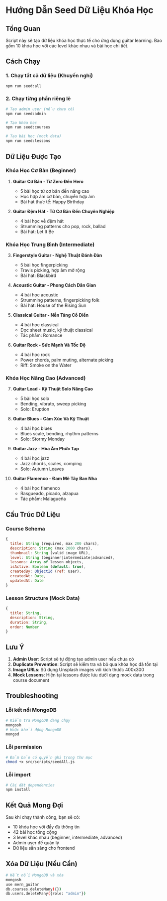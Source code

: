 # Hướng Dẫn Seed Dữ Liệu Khóa Học

## Tổng Quan
Script này sẽ tạo dữ liệu khóa học thực tế cho ứng dụng guitar learning. Bao gồm 10 khóa học với các level khác nhau và bài học chi tiết.

## Cách Chạy

### 1. Chạy tất cả dữ liệu (Khuyến nghị)
```bash
npm run seed:all
```

### 2. Chạy từng phần riêng lẻ
```bash
# Tạo admin user (nếu chưa có)
npm run seed:admin

# Tạo khóa học
npm run seed:courses

# Tạo bài học (mock data)
npm run seed:lessons
```

## Dữ Liệu Được Tạo

### Khóa Học Cơ Bản (Beginner)
1. **Guitar Cơ Bản - Từ Zero Đến Hero**
   - 5 bài học từ cơ bản đến nâng cao
   - Học hợp âm cơ bản, chuyển hợp âm
   - Bài hát thực tế: Happy Birthday

2. **Guitar Đệm Hát - Từ Cơ Bản Đến Chuyên Nghiệp**
   - 4 bài học về đệm hát
   - Strumming patterns cho pop, rock, ballad
   - Bài hát: Let It Be

### Khóa Học Trung Bình (Intermediate)
3. **Fingerstyle Guitar - Nghệ Thuật Đánh Đàn**
   - 5 bài học fingerpicking
   - Travis picking, hợp âm mở rộng
   - Bài hát: Blackbird

4. **Acoustic Guitar - Phong Cách Dân Gian**
   - 4 bài học acoustic
   - Strumming patterns, fingerpicking folk
   - Bài hát: House of the Rising Sun

5. **Classical Guitar - Nền Tảng Cổ Điển**
   - 4 bài học classical
   - Đọc sheet music, kỹ thuật classical
   - Tác phẩm: Romance

6. **Guitar Rock - Sức Mạnh Và Tốc Độ**
   - 4 bài học rock
   - Power chords, palm muting, alternate picking
   - Riff: Smoke on the Water

### Khóa Học Nâng Cao (Advanced)
7. **Guitar Lead - Kỹ Thuật Solo Nâng Cao**
   - 5 bài học solo
   - Bending, vibrato, sweep picking
   - Solo: Eruption

8. **Guitar Blues - Cảm Xúc Và Kỹ Thuật**
   - 4 bài học blues
   - Blues scale, bending, rhythm patterns
   - Solo: Stormy Monday

9. **Guitar Jazz - Hòa Âm Phức Tạp**
   - 4 bài học jazz
   - Jazz chords, scales, comping
   - Solo: Autumn Leaves

10. **Guitar Flamenco - Đam Mê Tây Ban Nha**
    - 4 bài học flamenco
    - Rasgueado, picado, alzapua
    - Tác phẩm: Malagueña

## Cấu Trúc Dữ Liệu

### Course Schema
```javascript
{
  title: String (required, max 200 chars),
  description: String (max 2000 chars),
  thumbnail: String (valid image URL),
  level: String (beginner|intermediate|advanced),
  lessons: Array of lesson objects,
  isActive: Boolean (default: true),
  createdBy: ObjectId (ref: User),
  createdAt: Date,
  updatedAt: Date
}
```

### Lesson Structure (Mock Data)
```javascript
{
  title: String,
  description: String,
  duration: String,
  order: Number
}
```

## Lưu Ý

1. **Admin User**: Script sẽ tự động tạo admin user nếu chưa có
2. **Duplicate Prevention**: Script sẽ kiểm tra và bỏ qua khóa học đã tồn tại
3. **Image URLs**: Sử dụng Unsplash images với kích thước 400x300
4. **Mock Lessons**: Hiện tại lessons được lưu dưới dạng mock data trong course document

## Troubleshooting

### Lỗi kết nối MongoDB
```bash
# Kiểm tra MongoDB đang chạy
mongosh
# Hoặc khởi động MongoDB
mongod
```

### Lỗi permission
```bash
# Đảm bảo có quyền ghi trong thư mục
chmod +x src/scripts/seedAll.js
```

### Lỗi import
```bash
# Cài đặt dependencies
npm install
```

## Kết Quả Mong Đợi

Sau khi chạy thành công, bạn sẽ có:
- 10 khóa học với đầy đủ thông tin
- 42 bài học tổng cộng
- 3 level khác nhau (beginner, intermediate, advanced)
- Admin user để quản lý
- Dữ liệu sẵn sàng cho frontend

## Xóa Dữ Liệu (Nếu Cần)

```bash
# Kết nối MongoDB và xóa
mongosh
use mern_guitar
db.courses.deleteMany({})
db.users.deleteMany({role: "admin"})
```

